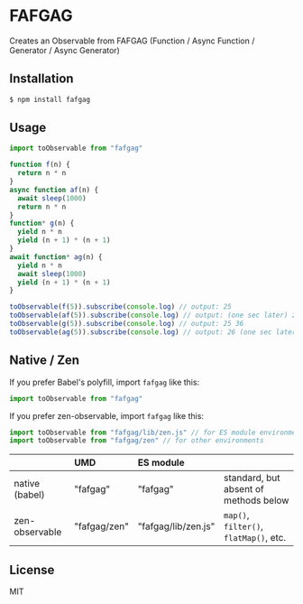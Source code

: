 # FAFGAG

Creates an Observable from FAFGAG (Function / Async Function / Generator / Async Generator)

## Installation

```bash
$ npm install fafgag
```

## Usage

```javascript
import toObservable from "fafgag"

function f(n) {
  return n * n
}
async function af(n) {
  await sleep(1000)
  return n * n
}
function* g(n) {
  yield n * n
  yield (n + 1) * (n + 1)
}
await function* ag(n) {
  yield n * n
  await sleep(1000)
  yield (n + 1) * (n + 1)
}

toObservable(f(5)).subscribe(console.log) // output: 25
toObservable(af(5)).subscribe(console.log) // output: (one sec later) 25
toObservable(g(5)).subscribe(console.log) // output: 25 36
toObservable(ag(5)).subscribe(console.log) // output: 26 (one sec later) 36
```

## Native / Zen

If you prefer Babel's polyfill, import `fafgag` like this:

```javascript
import toObservable from "fafgag"
```

If you prefer zen-observable, import `fafgag` like this:

```javascript
import toObservable from "fafgag/lib/zen.js" // for ES module environment
import toObservable from "fafgag/zen" // for other environments
```

|  | UMD | ES module |  |
| :-- | :-- | :-- | :-- |
| native (babel) | "fafgag" | "fafgag" | standard, but absent of methods below |
| zen-observable | "fafgag/zen" | "fafgag/lib/zen.js" | `map()`, `filter()`, `flatMap()`, etc. |

## License

MIT

